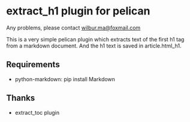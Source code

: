 # extract_h1 plugin for pelican

Any problems, please contact wilbur.ma@foxmail.com

This is a very simple pelican plugin which extracts text of the first h1 tag from a markdown document.
And the h1 text is saved in article.html_h1.

## Requirements
*  python-markdown: pip install Markdown

## Thanks
*  extract_toc plugin
